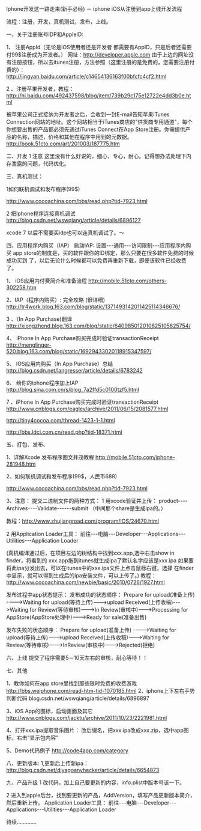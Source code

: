 Iphone开发这一路走来(新手必经)   － iphone iOS从注册到app上线开发流程



流程：注册，开发，真机测试，发布，上线。

一、关于注册账号IDP和AppleID:

1、 注册AppId（无论是iOS使用者还是开发者 都需要有AppID，只是后者还需要付99$注册成为开发者。）
   网址：http://developer.apple.com
  由于上边的网址没有注册按钮，所以去itunes注册，方法参照（这里注册的是免费的，您需要注册付费的）：   
  http://jingyan.baidu.com/article/c14654136163f00bfcfc4cf2.html


2 、注册苹果开发者，教程：http://hi.baidu.com/492437598/blog/item/739b29c175e12722e4dd3b0e.html

 被苹果公司正式接纳为开发者之后，会收到一封E-mail告知苹果iTunes Connection网站的地址。这个网站相当于iTunes商店的"供货商专用通道"，每个你想要出售的产品都必须先通过iTunes Connect在App Store注册。你需提供产品的名称，描述，价格和其他在程序中用到的元数据。
http://book.51cto.com/art/201003/187775.htm


二、开发
1 注意
这里没有什么好说的，细心，专心，耐心。记得想办法处理下内存泄露的问题，代码优化。


三、真机测试：

1如何联机调试和发布程序(99$)  

 http://www.cocoachina.com/bbs/read.php?tid-7923.html

2 把Iphone程序连接真机调试  
http://blog.csdn.net/wswqiang/article/details/6896127

xcode 7 以后不需要买idp也可以连真机调试了。～

四、应用程序内购买（IAP）
启动IAP:
设置---通用---访问限制---应用程序内购买
app store的制度是，买的软件跟你的ID绑定，那么只要在很多软件免费的时候成功买到 了，以后无论什么时候都可以免费再重新下载，即便该软件已经收费了。

1、 iOS应用内付费简介和准备流程
http://mobile.51cto.com/others-302258.htm


2、IAP（程序内购买）: 完全攻略  (很详细)
 http://tr4work.blog.163.com/blog/static/1371493142011425114346676/


3 、（In App Purchase)翻译
http://xiongzhend.blog.163.com/blog/static/640985012010825105825754/

4、  iPhone In App Purchase购买完成时验证transactionReceipt  
http://menglinger-520.blog.163.com/blog/static/16929433020118915347597/


5、  IOS应用内购买（In App Purchase）总结
http://blog.csdn.net/langresser/article/details/6783242

6、 给你的iphone程序加上IAP
http://blog.sina.com.cn/s/blog_7a2ffd5c0100tzf5.html

7 、iPhone In App Purchase购买完成时验证transactionReceipt
http://www.cnblogs.com/eagley/archive/2011/06/15/2081577.html

http://tiny4cocoa.com/thread-1423-1-1.html

http://bbs.ldci.com.cn/read.php?tid-18371.html


五、打包、发布、

1、详解Xcode 发布程序图文并茂教程
http://mobile.51cto.com/iphone-281948.htm

2、如何联机调试和发布程序(99$，人民币688)  

 http://www.cocoachina.com/bbs/read.php?tid-7923.html

3、注意：
提交二进制文件的两种方式：
1   用xcode验证并上传：
     product----Archives----Validate------submit
（中间那个share是生成ipa的。）

教程：http://www.zhujiangroad.com/program/iOS/24670.html

2   用Application Loader工具：
    前往---电脑---Developer---Applications---Utilities---Application Loader

(真机编译通过后，在项目左边的树结构中找到xxx.app,选中右击show in finder，将看到的 xxx.app拖到itunes就生成ipa了默认名字应该是xxx.ipa
如果要将此ipa分发出去，可以在itunes中的xxx.ipa文件上点击鼠标右键，选择 在finder中显示，就可以得到生成后的ipa安装文件，可以上传了。)
教程：http://www.cocoachina.com/newbie/basic/2010/0726/1927.html

发布过程中app状态提示：
发布成功的状态顺序：
Prepare for upload(准备上传) ---->Waiting for upload(等待上传)--->upload Received(上传收稿)--->Waiting for Review(等待审核)--->In Review(审核中)--->Processing for AppStore(AppStore处理中)--->Ready for sale(准备出售)

发布失败的状态顺序：
Prepare for upload(准备上传) ---->Waiting for upload(等待上传)--->upload Received(上传收稿)--->Waiting for Review(等待审核)--->InReview(审核中)--->Rejected(拒绝)

六、上线
提交了程序需要5－10天左右的审核，耐心等待！！


七、其他

1、教你如何在app store里找到那些限时免费的收费游戏
http://bbs.weiphone.com/read-htm-tid-1070185.html
2、iphone上下左右手势判断代码
blog.csdn.net/wswqiang/article/details/6896897

3、iOS App的图标，启动画面及其它
http://www.cnblogs.com/jacktu/archive/2011/10/23/2221981.html

4、打开xxx.ipa提取音乐图片：
改后缀名，把xxx.ipa改成xxx.zip，选中app图标，右击“显示包内容”

5、Demo代码例子
http://code4app.com/category

八、更新版本:
1,更新后上传新ipa：
http://blog.csdn.net/diyagoanyhacker/article/details/6654873


九、产品升级
1 改代码，加上自己要更新的内容，info.plist中版本号该一下。

2 进入到apple后台，找到要更新的产品，AddVersion，填写产品更新版本简介，然后重新上传。 
Application Loader工具：
    前往---电脑---Developer---Applications---Utilities---Application Loader

待续………….
